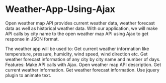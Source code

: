 # Weather-App-Using-Ajax
Open weather map API provides current weather data, weather forecast data as well as historical weather data.
With our application, we will make API calls by city name to the open weather map API using Ajax to get response in JSON format.

The weather app will be used to:
Get current weather information like temperature, pressure, humidity, wind speed, wind direction etc.
Get weather forecast information of any city by city name and number of days.
Features:
Make API calls with Ajax.
Open weather map API description.
Get current weather information.
Get weather forecast information.
Use jquery plugin to animate text.
